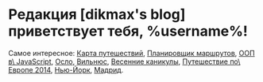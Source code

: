 # Редакция [dikmax's blog] приветствует тебя, %username%!

Самое интересное: [Карта путешествий][map], [Планировщик маршрутов][route-planner], [ООП в\ JavaScript][oopjs],
[Осло][oslo],  [Вильнюс][vilnius], [Весенние каникулы][spring-break],
[Путешествие по\ Европе 2014][eurotrip-2014], [Нью-Йорк][new-york], [Мадрид][madrid].

[eurotrip-2014]: /post/eurotrip-2014/
[madrid]: /post/new-year-in-madrid/
[map]: /map/
[new-york]: /post/new-york-2014-1/
[oopjs]: /post/oopjs-1/
[oslo]: /post/oslo/
[route-planner]: /route-planner/
[spring-break]: /post/spring-break-2014/
[vilnius]: /post/vilnius/

